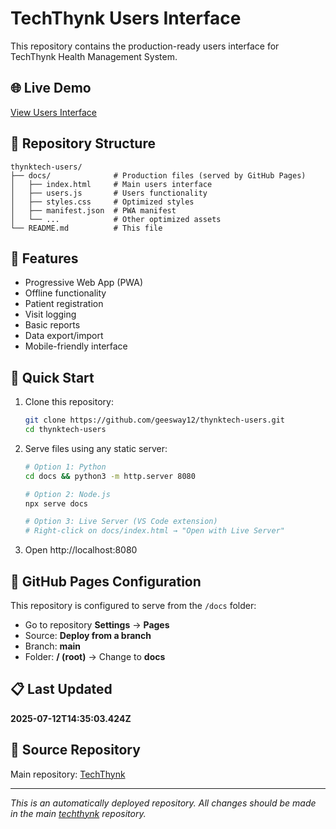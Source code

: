 # TechThynk Users Interface

This repository contains the production-ready users interface for TechThynk Health Management System.

## 🌐 Live Demo
[View Users Interface](https://geesway12.github.io/thynktech-users/)

## 📁 Repository Structure
```
thynktech-users/
├── docs/              # Production files (served by GitHub Pages)
│   ├── index.html     # Main users interface
│   ├── users.js       # Users functionality
│   ├── styles.css     # Optimized styles
│   ├── manifest.json  # PWA manifest
│   └── ...            # Other optimized assets
└── README.md          # This file
```

## 📱 Features
- Progressive Web App (PWA)
- Offline functionality
- Patient registration
- Visit logging
- Basic reports
- Data export/import
- Mobile-friendly interface

## 🚀 Quick Start
1. Clone this repository:
   ```bash
   git clone https://github.com/geesway12/thynktech-users.git
   cd thynktech-users
   ```

2. Serve files using any static server:
   ```bash
   # Option 1: Python
   cd docs && python3 -m http.server 8080
   
   # Option 2: Node.js
   npx serve docs
   
   # Option 3: Live Server (VS Code extension)
   # Right-click on docs/index.html → "Open with Live Server"
   ```

3. Open http://localhost:8080

## 🔧 GitHub Pages Configuration
This repository is configured to serve from the `/docs` folder:
- Go to repository **Settings** → **Pages**
- Source: **Deploy from a branch**
- Branch: **main**
- Folder: **/ (root)** → Change to **docs**

## 📋 Last Updated
**2025-07-12T14:35:03.424Z**

## 🔗 Source Repository
Main repository: [TechThynk](https://github.com/geesway12/techthynk)

---
*This is an automatically deployed repository. All changes should be made in the main [techthynk](https://github.com/geesway12/techthynk) repository.*